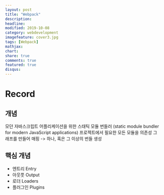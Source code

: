 ```yaml
---
layout: post
title: "Webpack"
description: 
headline: 
modified: 2019-10-08
category: webdevelopment
imagefeature: cover3.jpg
tags: [Webpack]
mathjax: 
chart: 
share: true
comments: true
featured: true
disqus:
---
```


# Record
## 개념
모던 자바스크립트 어플리케이션을 위한 스태틱 모듈 번들러 
(static module bundler for modern JavaScript applications)
프로젝트에서 필요한 모든 모듈을 의존성 그래프를 만들어 매핑 -> 하나, 혹은 그 이상의 번들 생성



## 핵심 개념
- 엔트리 Entry
- 아웃풋 Output
- 로더 Loaders
- 플러그인 Plugins

